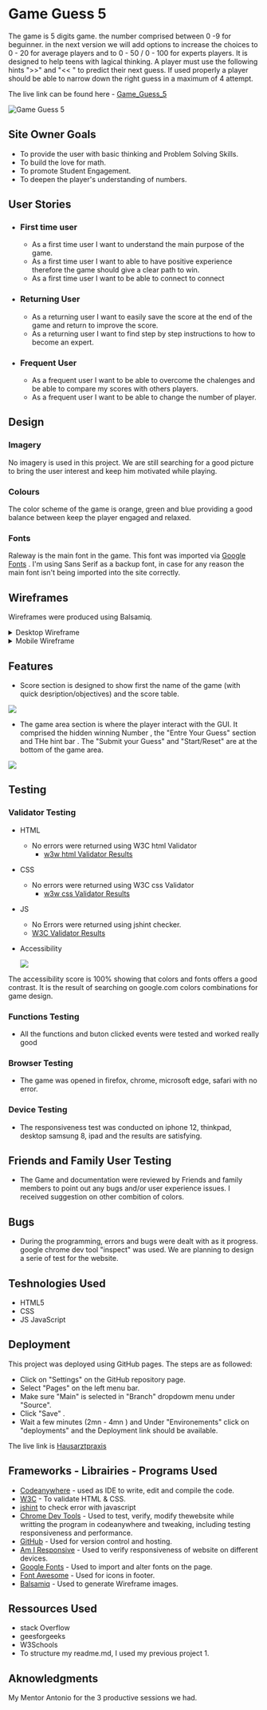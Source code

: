 # Game Guess 5 
The game is 5 digits game. the number comprised between 0 -9 for beguinner. in the next version we will add options to increase the choices to  0 - 20  for average players  and  to 0 - 50 / 0 - 100 for experts players. It is designed to help teens with lagical thinking. A player must use the following hints ">>" and "<< " to predict their next guess. If used properly a player should be able to narrow down the right guess in a maximum of 4 attempt.  

The live link can be found here - [Game_Guess_5](https://d9fal.github.io/Guess-Number-PPT-2-/)

![Game Guess 5](assets/docs/readme_images/am_i_responsive.png)


## Site Owner Goals
- To provide the user with basic thinking and Problem Solving Skills.
- To build the love for math. 
- To promote Student Engagement. 
- To deepen the player's understanding of numbers.

## User Stories

- ### First time user
  - As a first time user I want to understand the main purpose of the game.   
  - As a first time user I want to able to have positive experience therefore the game should give a clear path to win. 
  - As a first time user I want to be able to connect to connect 

- ### Returning User
  - As a returning user I want to easily save the score at the end of the game and return to improve the score.  
  - As a returning user I want to find step by step instructions to how to become an expert.

- ### Frequent User
  - As a frequent user I want to be able to overcome the chalenges and be able to compare my scores with others players.
  - As a frequent user I want to be able to change the number of player.


## Design

### Imagery

No imagery is used in this project. We are still searching for a good picture to bring the user interest and keep him motivated while playing.
### Colours

The color scheme of the game is orange, green and blue providing a good balance between keep the player engaged and relaxed. 

### Fonts

Raleway is the main font in the game. This font was imported via [Google Fonts](https://fonts.google.com/) . I'm using Sans Serif as a backup font, in case for any reason the main font isn't being imported into the site correctly.

## Wireframes

 Wireframes were produced using Balsamiq.

 <details>
 
 <summary>Desktop Wireframe</summary> 
 
   ![Desktop Wireframe](./assets/docs/readme_images/desktopwireframe.png)

</details>
 <details>
 
 <summary>Mobile Wireframe</summary>
 
   ![Desktop Wireframe](./assets/docs/readme_images/mobilewireframe.png)

</details>

## Features
   - Score section is designed to show first the name of the game (with quick desription/objectives) and the score table. 

![](assets/docs/readme_images/head-score-area.png)

   - The game area section is where the player interact with the GUI. It comprised the hidden winning Number , the "Entre Your Guess" section  and THe hint bar . The "Submit your Guess" and "Start/Reset" are at the bottom  of the game area.  

![](assets/docs/readme_images/game-area.png)


## Testing

### Validator Testing

* HTML
  * No errors were returned using W3C html Validator
    * [w3w html Validator Results](https://validator.w3.org/nu/#textarea)
* CSS
  * No errors were returned using W3C css Validator
    * [w3w css Validator Results](https://jigsaw.w3.org/css-validator/validator)
* JS
    * No Errors were returned using jshint checker.
    * [W3C Validator Results](https://jshint.com/)

* Accessibility
  
  ![](assets/docs/readme_images/assessibilty.png)

  
The accessibility score is 100% showing that colors and fonts offers a good contrast. It is the result of searching on google.com colors combinations for game design. 

### Functions Testing
- All the functions and buton clicked events were tested and worked really good  
### Browser Testing
- The game was opened in firefox, chrome, microsoft edge, safari with no error.

### Device Testing

- The responsiveness test was conducted on iphone 12, thinkpad, desktop samsung 8, ipad and the results are satisfying.

## Friends and Family User Testing
 - The Game and documentation were reviewed by Friends and family members to point out any bugs and/or user experience issues. I received suggestion on other combition of colors. 

## Bugs
 - During the programming, errors and bugs were dealt with as it progress. google chrome dev tool "inspect" was used. We are planning to design a serie of test for the website. 

## Teshnologies Used
- HTML5
- CSS
- JS JavaScript

## Deployment

This project was deployed using GitHub pages. The steps are as followed:

* Click on "Settings" on the GitHub repository page.
* Select "Pages" on the left menu bar.
* Make sure "Main" is selected in "Branch" dropdowm menu under "Source". 
* Click "Save" .
* Wait a few minutes (2mn - 4mn ) and Under "Environements" click on "deployments" and the Deployment link should be available. 

The live link is [Hausarztpraxis](https://d9fal.github.io/Guess-Number-PPT-2-/)

## Frameworks - Librairies - Programs Used


- [Codeanywhere](https://codeanywhere.com/) - used as IDE to write, edit and compile the code.
- [W3C](https://validator.w3.org/) - To validate HTML & CSS.
- [jshint](https://jshint.com/) to check error with javascript
- [Chrome Dev Tools](https://developer.chrome.com/docs/devtools) - Used to test, verify, modify thewebsite while writting the program in codeanywhere   and tweaking,   including testing responsiveness and performance.
- [GitHub](https://github.com/) - Used for version control and hosting.
- [Am I Responsive](https://amiresponsive.co.uk/) - Used to verify responsiveness of website on different devices.
- [Google Fonts](https://fonts.google.com/) - Used to import and alter fonts on the page.
- [Font Awesome](https://fontawesome.com/) - Used for icons in footer.
- [Balsamiq](https://balsamiq.com/) - Used to generate Wireframe images.



## Ressources Used
- stack Overflow
- geesforgeeks
- W3Schools
- To structure my readme.md, I used my previous project 1. 

## Aknowledgments

My Mentor Antonio for the 3 productive sessions we had. 